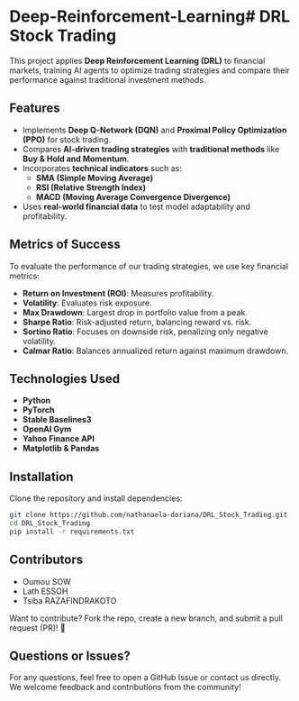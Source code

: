 # Deep-Reinforcement-Learning# DRL Stock Trading

This project applies **Deep Reinforcement Learning (DRL)** to financial markets, training AI agents to optimize trading strategies and compare their performance against traditional investment methods.

## Features
- Implements **Deep Q-Network (DQN)** and **Proximal Policy Optimization (PPO)** for stock trading.
- Compares **AI-driven trading strategies** with **traditional methods** like **Buy & Hold and Momentum**.
- Incorporates **technical indicators** such as:
  - **SMA (Simple Moving Average)**
  - **RSI (Relative Strength Index)**
  - **MACD (Moving Average Convergence Divergence)**
- Uses **real-world financial data** to test model adaptability and profitability.

## Metrics of Success
To evaluate the performance of our trading strategies, we use key financial metrics:
- **Return on Investment (ROI)**: Measures profitability.
- **Volatility**: Evaluates risk exposure.
- **Max Drawdown**: Largest drop in portfolio value from a peak.
- **Sharpe Ratio**: Risk-adjusted return, balancing reward vs. risk.
- **Sortino Ratio**: Focuses on downside risk, penalizing only negative volatility.
- **Calmar Ratio**: Balances annualized return against maximum drawdown.

## Technologies Used
- **Python** 
- **PyTorch** 
- **Stable Baselines3** 
- **OpenAI Gym** 
- **Yahoo Finance API** 
- **Matplotlib & Pandas** 

## Installation

Clone the repository and install dependencies:

```bash
git clone https://github.com/nathanaela-doriana/DRL_Stock_Trading.git
cd DRL_Stock_Trading
pip install -r requirements.txt
```

## Contributors

- Oumou SOW
- Lath ESSOH
- Tsiba RAZAFINDRAKOTO

Want to contribute? Fork the repo, create a new branch, and submit a pull request (PR)! 🚀

## Questions or Issues?

For any questions, feel free to open a GitHub Issue or contact us directly.
We welcome feedback and contributions from the community!
